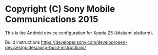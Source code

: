 Copyright (C) Sony Mobile Communications 2015
=============================================

This is the Android device configuration for Xperia Z5 (kitakami platform).

Build instructions
https://developer.sony.com/develop/open-devices/guides/aosp-build-instructions/
